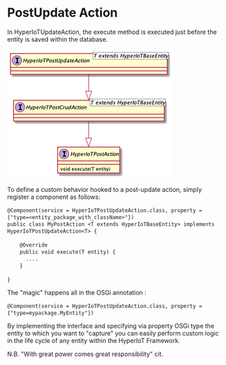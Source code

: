 # PostUpdate Action [](id=post-update-action)

In HyperIoTUpdateAction, the execute method is executed just before the entity is saved within the database. 

![Pre Save Action Class Hierarchy](../../images/post-update-action.png)

To define a custom behavior hooked to a post-update action, simply register a component as follows:

```
@Component(service = HyperIoTPostUpdateAction.class, property = {"type=<entity_package_with_className>"})
public class MyPostAction <T extends HyperIoTBaseEntity> implements HyperIoTPostUpdateAction<T> {

    @Override
    public void execute(T entity) {
      ....
    }

}
```

The "magic" happens all in the OSGi annotation :

```
@Component(service = HyperIoTPostUpdateAction.class, property = {"type=mypackage.MyEntity"})
```

By implementing the interface and specifying via property OSGi type the entity to which you want to "capture" you can easily perform custom logic in the life cycle of any entity within the HyperIoT Framework.

N.B. "With great power comes great responsibility" cit.